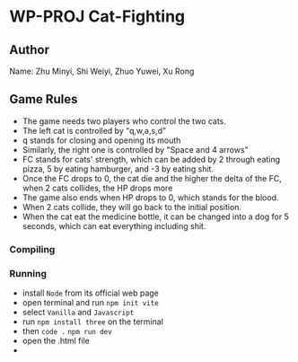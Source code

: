 # WP-PROJ Cat-Fighting

## Author

Name: Zhu Minyi, Shi Weiyi, Zhuo Yuwei, Xu Rong 

## Game Rules

- The game needs two players who control the two cats.
- The left cat is controlled by "q,w,a,s,d"
- q stands for closing and opening its mouth
- Similarly, the right one is controlled by "Space and 4 arrows"
- FC stands for cats' strength, which can be added by 2 through eating pizza, 5 by eating hamburger, and -3 by eating shit.
- Once the FC drops to 0, the cat die and the higher the delta of the FC, when 2 cats collides, the HP drops more
- The game also ends when HP drops to 0, which stands for the blood.
- When 2 cats collide, they will go back to the initial position.
- When the cat eat the medicine bottle, it can be changed into a dog for 5 seconds, which can eat everything including shit.

### Compiling

### Running

- install `Node` from its official web page
- open terminal and run `npm init vite`
- select `Vanilla` and `Javascript`
- run `npm install three` on the terminal
- then `code .` `npm run dev`
- open the .html file
- 
